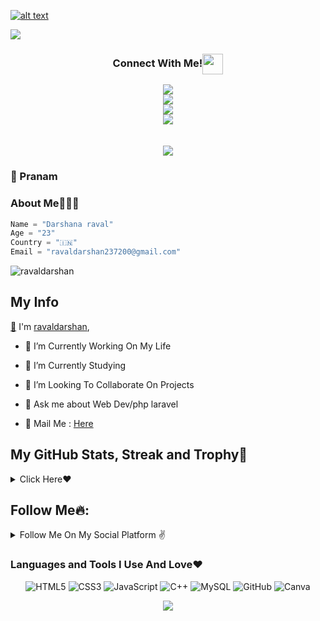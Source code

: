 [![alt text](https://github.com/ravaldarshan/ravaldarshan/blob/main/images/baanner.gif)](https://ravaldarshan.in/me)

<img src="https://readme-typing-svg.herokuapp.com?color=F70000?duration=8000&center=true&vCenter=true&width=800&lines=&#U+1F44B+I'm+Darshan+Raval%2C+a+web+developer+who+%E2%9D%A4%EF%B8%8F+to+write+code">


<div align="center">
<h3 align="center">Connect With Me!<img align="center" src="https://github.com/ravaldarshan/ravaldarshan/blob/main/images/gifs/Handshake.gif" height="33px" /></h3>
<center>
<a href=""><img src="https://img.icons8.com/fluent/50/000000/twitter.png"></a>
</center> 
<center>
<a href=""><img src="https://img.icons8.com/fluent/50/000000/gmail--v2.png"></a>
</center>
<center>
<a href=""><img src="https://img.icons8.com/color/50/000000/telegram-app--v2.png"></a>
</center>
<center>
<a href=""><img src="https://img.icons8.com/fluent/50/000000/linkedin.png"></a>
</center>
<br>
<br>
<a href=""><img src="https://img.shields.io/badge/Check_out_my-portfolio-rblue?style=for-the-badge&logo=Opsgenie&logoColor=white"></a>
</center>
</div>    

### 🙏 Pranam

### About Me🙋🏻‍♂️
```python
Name = "Darshana raval"
Age = "23"
Country = "🇮🇳"
Email = "ravaldarshan237200@gmail.com"
```
<p align="left"> <img src="https://komarev.com/ghpvc/?username=ravaldarshan&label=Profile%20Views&color=orange&style=flat-square" alt="ravaldarshan" /> </p>

## My Info 

[👋](https://ravaldarshan.in) I'm [ravaldarshan](https://telegram.me/ravaldarshan),

- 🔭 I’m Currently Working On My Life 

- 🌱 I’m Currently Studying

- 👯 I’m Looking To Collaborate On Projects

- 💬 Ask me about Web Dev/php laravel

- 💬 Mail Me : [Here](mailto:ravaldarshan237200@gmail.com)


## My GitHub Stats, Streak and Trophy💛

<details>
<summary>Click Here❤️</summary>
<br>
    
![ravaldarshan Git Stats](https://github-readme-stats.vercel.app/api?username=ravaldarshan&include_all_commits=true&count_private=true&theme=highcontrast)

<p><img align="center" src="https://github-readme-streak-stats.herokuapp.com/?user=ravaldarshan&theme=chartreuse-dark&hide_border=True" alt="ravaldarshan" /></p>

[![Top Langs](https://github-readme-stats.vercel.app/api/top-langs/?username=ravaldarshan&layout=compact&theme=radical)](https://github.com/ravaldarshan)

[![trophy](https://github-profile-trophy.vercel.app/?username=ravaldarshan&theme=onedark)](https://github.com/ravaldarshan)

</details>
    
## Follow Me🔥:

<details>
<summary>Follow Me On My Social Platform ✌️</summary>
<br>
Follow Me On:
<p align="left">
<a href="https://github.com/ravaldarshan"><img src="https://img.shields.io/badge/GitHub-Follow%20on%20GitHub-inactive.svg?style=for-the-badge&logo=github"></a>
</p>
<p align="left">
<a href=""><img src="https://img.shields.io/badge/Twitter-Follow%20on%20Twitter-informational.svg?style=for-the-badge&logo=twitter"></a>
</p>
<p align="left">
<a href=""><img src="https://img.shields.io/badge/Instagram-ravaldarshan-magenta?style=for-the-badge&logo=instagram"></a>
</p>
<p align="left">
<a href=""><img src="https://img.shields.io/badge/Linkedin-ravaldarshan-blue?style=for-the-badge&logo=Linkedin"></a>
</p>

</details>

### Languages and Tools I Use And Love❤️
<p align="center">
<img alt="HTML5" src="https://img.shields.io/badge/html5-%23E34F26.svg?&style=for-the-badge&logo=html5&logoColor=white"/>
<img alt="CSS3" src="https://img.shields.io/badge/css3-%231572B6.svg?&style=for-the-badge&logo=css3&logoColor=white"/>
<img alt="JavaScript" src="https://img.shields.io/badge/Javascript-faff00.svg?&style=for-the-badge&logo=javascript&logoColor=black"/>
<img alt="C++" src="https://img.shields.io/badge/c++-%2300599C.svg?&style=for-the-badge&logo=c%2B%2B&ogoColor=white"/>
<img alt="MySQL" src="https://img.shields.io/badge/mysql-%2300f.svg?&style=for-the-badge&logo=mysql&logoColor=white"/>
<img alt="GitHub" src="https://img.shields.io/badge/github-%23921011.svg?&style=for-the-badge&logo=github&logoColor=white"/>
<img alt="Canva" src="https://img.shields.io/badge/Canva-%2320C4CB.svg?&style=for-the-badge&logo=Canva&logoColor=white"/>
</p>

<p align="center">
    <img src="https://img.shields.io/badge/THANKS%20FOR-VISITING%20❤-red?style=for-the-badge&logo=github"/>
</p>

